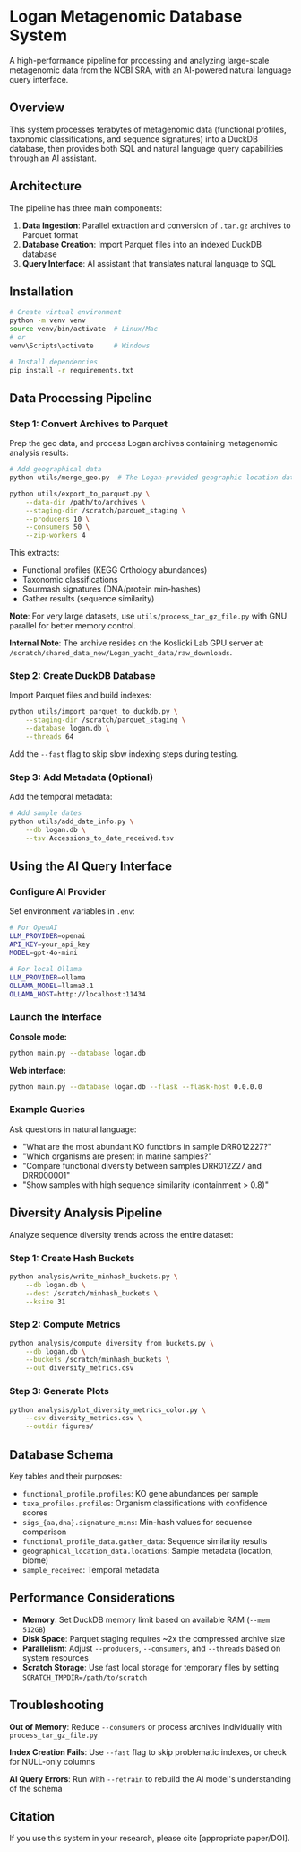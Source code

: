 # Logan Metagenomic Database System

A high-performance pipeline for processing and analyzing large-scale metagenomic data from the NCBI SRA, with an AI-powered natural language query interface.

## Overview

This system processes terabytes of metagenomic data (functional profiles, taxonomic classifications, and sequence signatures) into a DuckDB database, then provides both SQL and natural language query capabilities through an AI assistant.

## Architecture

The pipeline has three main components:

1. **Data Ingestion**: Parallel extraction and conversion of `.tar.gz` archives to Parquet format
2. **Database Creation**: Import Parquet files into an indexed DuckDB database  
3. **Query Interface**: AI assistant that translates natural language to SQL

## Installation

```bash
# Create virtual environment
python -m venv venv
source venv/bin/activate  # Linux/Mac
# or
venv\Scripts\activate     # Windows

# Install dependencies
pip install -r requirements.txt
```

## Data Processing Pipeline

### Step 1: Convert Archives to Parquet

Prep the geo data, and process Logan archives containing metagenomic analysis results:

```bash
# Add geographical data
python utils/merge_geo.py  # The Logan-provided geographic location data doesn't use sample_ids, but we can connect them via Bio Sample using the SRA's own metadata

python utils/export_to_parquet.py \
    --data-dir /path/to/archives \
    --staging-dir /scratch/parquet_staging \
    --producers 10 \
    --consumers 50 \
    --zip-workers 4
```

This extracts:
- Functional profiles (KEGG Orthology abundances)
- Taxonomic classifications  
- Sourmash signatures (DNA/protein min-hashes)
- Gather results (sequence similarity)

**Note**: For very large datasets, use `utils/process_tar_gz_file.py` with GNU parallel for better memory control.

**Internal Note**: The archive resides on the Koslicki Lab GPU server at: `/scratch/shared_data_new/Logan_yacht_data/raw_downloads`. 

### Step 2: Create DuckDB Database

Import Parquet files and build indexes:

```bash
python utils/import_parquet_to_duckdb.py \
    --staging-dir /scratch/parquet_staging \
    --database logan.db \
    --threads 64
```

Add the `--fast` flag to skip slow indexing steps during testing.

### Step 3: Add Metadata (Optional)

Add the temporal metadata:

```bash
# Add sample dates
python utils/add_date_info.py \
    --db logan.db \
    --tsv Accessions_to_date_received.tsv
```

## Using the AI Query Interface

### Configure AI Provider

Set environment variables in `.env`:

```bash
# For OpenAI
LLM_PROVIDER=openai
API_KEY=your_api_key
MODEL=gpt-4o-mini

# For local Ollama
LLM_PROVIDER=ollama
OLLAMA_MODEL=llama3.1
OLLAMA_HOST=http://localhost:11434
```

### Launch the Interface

**Console mode:**
```bash
python main.py --database logan.db
```

**Web interface:**
```bash
python main.py --database logan.db --flask --flask-host 0.0.0.0
```

### Example Queries

Ask questions in natural language:

- "What are the most abundant KO functions in sample DRR012227?"
- "Which organisms are present in marine samples?"
- "Compare functional diversity between samples DRR012227 and DRR000001"
- "Show samples with high sequence similarity (containment > 0.8)"

## Diversity Analysis Pipeline

Analyze sequence diversity trends across the entire dataset:

### Step 1: Create Hash Buckets

```bash
python analysis/write_minhash_buckets.py \
    --db logan.db \
    --dest /scratch/minhash_buckets \
    --ksize 31
```

### Step 2: Compute Metrics

```bash
python analysis/compute_diversity_from_buckets.py \
    --db logan.db \
    --buckets /scratch/minhash_buckets \
    --out diversity_metrics.csv
```

### Step 3: Generate Plots

```bash
python analysis/plot_diversity_metrics_color.py \
    --csv diversity_metrics.csv \
    --outdir figures/
```

## Database Schema

Key tables and their purposes:

- `functional_profile.profiles`: KO gene abundances per sample
- `taxa_profiles.profiles`: Organism classifications with confidence scores
- `sigs_{aa,dna}.signature_mins`: Min-hash values for sequence comparison
- `functional_profile_data.gather_data`: Sequence similarity results
- `geographical_location_data.locations`: Sample metadata (location, biome)
- `sample_received`: Temporal metadata

## Performance Considerations

- **Memory**: Set DuckDB memory limit based on available RAM (`--mem 512GB`)
- **Disk Space**: Parquet staging requires ~2x the compressed archive size
- **Parallelism**: Adjust `--producers`, `--consumers`, and `--threads` based on system resources
- **Scratch Storage**: Use fast local storage for temporary files by setting `SCRATCH_TMPDIR=/path/to/scratch`

## Troubleshooting

**Out of Memory**: Reduce `--consumers` or process archives individually with `process_tar_gz_file.py`

**Index Creation Fails**: Use `--fast` flag to skip problematic indexes, or check for NULL-only columns

**AI Query Errors**: Run with `--retrain` to rebuild the AI model's understanding of the schema

## Citation

If you use this system in your research, please cite [appropriate paper/DOI].



